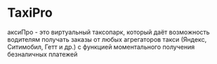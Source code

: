 # TaxiPro
аксиПро - это виртуальный таксопарк, который даёт возможность водителям получать заказы от любых агрегаторов такси (Яндекс, Ситимобил, Гетт и др.) с функцией моментального получения безналичных платежей
